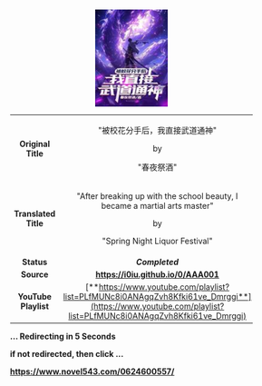 <meta charset="UTF-8">
<meta name="viewport" content="width=device-width, initial-scale=1.0">
<meta http-equiv="refresh" content="5;url=https://www.novel543.com/0624600557/">

<div style='margin: auto; width: 85%; padding: 10px;'>

<img src="cover.jpg" style='display: block; margin: auto; width: 30%;'>

| | |
| :---: | :---: |
| **Original Title** | <p>"被校花分手后，我直接武道通神"</p><p>by</p><p>"春夜祭酒"</p> |
| **Translated Title** | <p>"After breaking up with the school beauty, I became a martial arts master"</p><p>by</p><p>"Spring Night Liquor Festival"</p> |
| **Status** | ***Completed*** |
| **Source** | **https://i0iu.github.io/0/AAA001** |
| **YouTube Playlist** | [**https://www.youtube.com/playlist?list=PLfMUNc8i0ANAgqZvh8Kfki61ve_Dmrggi**](https://www.youtube.com/playlist?list=PLfMUNc8i0ANAgqZvh8Kfki61ve_Dmrggi) |

**... Redirecting in 5 Seconds**

**if not redirected, then click ...**

**https://www.novel543.com/0624600557/**

</div>
